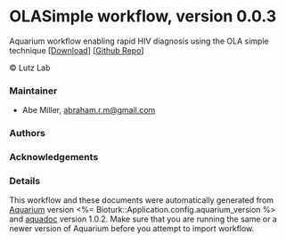 # OLASimple workflow, version 0.0.3

Aquarium workflow enabling rapid HIV diagnosis using the OLA simple technique [[Download](OLASimple-Protocols.aq)] [[Github Repo](https://github.com/gamemackerel/OLASimple-Protocols)]

&copy; Lutz Lab


### Maintainer
- Abe Miller, <abraham.r.m@gmail.com>

### Authors

### Acknowledgements

### Details
This workflow and these documents were automatically generated from
[Aquarium](http://www.aquarium.bio) version <%= Bioturk::Application.config.aquarium_version %> and
[aquadoc](https://github.com/klavinslab/aquadoc) version 1.0.2.
Make sure that you are running the same or a newer version of Aquarium before you attempt to
import workflow.
